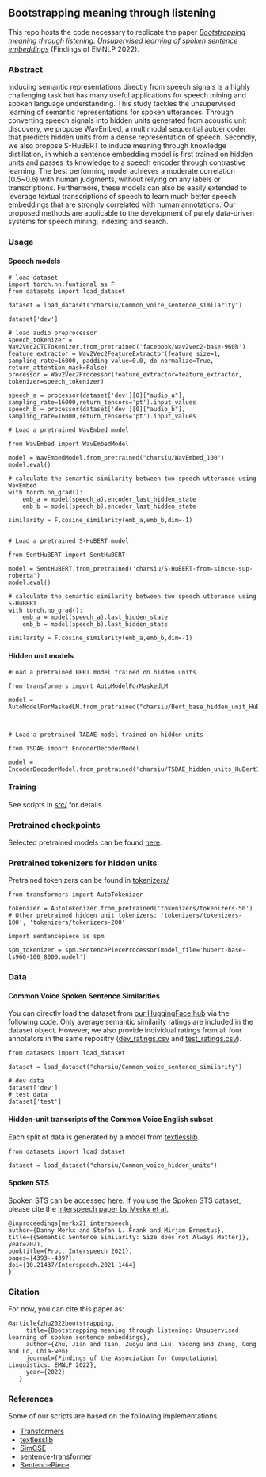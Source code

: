 ## Bootstrapping meaning through listening   
This repo hosts the code necessary to replicate the paper [*Bootstrapping meaning through listening: Unsupervised learning of spoken sentence embeddings*](https://arxiv.org/abs/2210.12857) (Findings of EMNLP 2022). 

### Abstract  
Inducing semantic representations directly from speech signals is a highly challenging task but has many useful applications for speech mining and spoken language understanding. This study tackles the unsupervised learning of semantic representations for spoken utterances. Through converting speech signals into hidden units generated from acoustic unit discovery, we propose WavEmbed, a multimodal sequential autoencoder that predicts hidden units from a dense representation of speech. Secondly, we also propose S-HuBERT to induce meaning through knowledge distillation, in which a sentence embedding model is first trained on hidden units and passes its knowledge to a speech encoder through contrastive learning. The best performing model achieves a moderate correlation (0.5~0.6) with human judgments, without relying on any labels or transcriptions. Furthermore, these models can also be easily extended to leverage textual transcriptions of speech to learn much better speech embeddings that are strongly correlated with human annotations. Our proposed methods are applicable to the development of purely data-driven systems for speech mining, indexing and search.


### Usage
#### Speech models
```
# load dataset
import torch.nn.funtional as F
from datasets import load_dataset

dataset = load_dataset("charsiu/Common_voice_sentence_similarity")

dataset['dev']

# load audio preprocessor
speech_tokenizer = Wav2Vec2CTCTokenizer.from_pretrained('facebook/wav2vec2-base-960h')
feature_extractor = Wav2Vec2FeatureExtractor(feature_size=1, sampling_rate=16000, padding_value=0.0, do_normalize=True, return_attention_mask=False)
processor = Wav2Vec2Processor(feature_extractor=feature_extractor, tokenizer=speech_tokenizer)

speech_a = processor(dataset['dev'][0]["audio_a"], sampling_rate=16000,return_tensors='pt').input_values
speech_b = processor(dataset['dev'][0]["audio_b"], sampling_rate=16000,return_tensors='pt').input_values

# Load a pretrained WavEmbed model

from WavEmbed import WavEmbedModel

model = WavEmbedModel.from_pretrained("charsiu/WavEmbed_100")
model.eval()

# calculate the semantic similarity between two speech utterance using WavEmbed
with torch.no_grad():
    emb_a = model(speech_a).encoder_last_hidden_state
    emb_b = model(speech_b).encoder_last_hidden_state

similarity = F.cosine_similarity(emb_a,emb_b,dim=-1)
                

# Load a pretrained S-HuBERT model

from SentHuBERT import SentHuBERT

model = SentHuBERT.from_pretrained('charsiu/S-HuBERT-from-simcse-sup-roberta')
model.eval()

# calculate the semantic similarity between two speech utterance using S-HuBERT
with torch.no_grad():
    emb_a = model(speech_a).last_hidden_state
    emb_b = model(speech_b).last_hidden_state
    
similarity = F.cosine_similarity(emb_a,emb_b,dim=-1)
```

#### Hidden unit models

```
#Load a pretrained BERT model trained on hidden units

from transformers import AutoModelForMaskedLM

model = AutoModelForMaskedLM.from_pretrained("charsiu/Bert_base_hidden_unit_HuBERT100C")



# Load a pretrained TADAE model trained on hidden units

from TSDAE import EncoderDecoderModel

model = EncoderDecoderModel.from_pretrained('charsiu/TSDAE_hidden_units_HuBert100')
```

#### Training
See scripts in [src/](https://github.com/lingjzhu/spoken_sent_embedding/tree/main/src) for details.

### Pretrained checkpoints  
  Selected pretrained models can be found [here](https://huggingface.co/charsiu).  

### Pretrained tokenizers for hidden units
Pretrained tokenizers can be found in [tokenizers/](https://github.com/lingjzhu/spoken_sent_embedding/tree/main/tokenizers)

```
from transformers import AutoTokenizer

tokenizer = AutoTokenizer.from_pretrained('tokenizers/tokenizers-50') 
# Other pretrained hidden unit tokenizers: 'tokenizers/tokenizers-100', 'tokenizers/tokenizers-200' 

```

```
import sentencepiece as spm

spm_tokenizer = spm.SentencePieceProcessor(model_file='hubert-base-ls960-100_8000.model')
```

### Data  

#### Common Voice Spoken Sentence Similarities  
You can directly load the dataset from [our HuggingFace hub](https://huggingface.co/datasets/charsiu/Common_voice_sentence_similarity) via the following code. Only average semantic similarity ratings are included in the dataset object. However, we also provide individual ratings from all four annotators in the same repositry ([dev_ratings.csv](https://huggingface.co/datasets/charsiu/Common_voice_sentence_similarity/blob/main/dev_ratings.tsv) and [test_ratings.csv](https://huggingface.co/datasets/charsiu/Common_voice_sentence_similarity/blob/main/test_ratings.tsv)). 
```
from datasets import load_dataset

dataset = load_dataset("charsiu/Common_voice_sentence_similarity")

# dev data
dataset['dev']
# test data
dataset['test']
```  
    
#### Hidden-unit transcripts of the Common Voice English subset  
Each split of data is generated by a model from [textlesslib](https://github.com/facebookresearch/textlesslib).  
```
from datasets import load_dataset

dataset = load_dataset("charsiu/Common_voice_hidden_units")
```
#### Spoken STS     
Spoken STS can be accessed [here](https://easy.dans.knaw.nl/ui/datasets/id/easy-dataset:237533). If you use the Spoken STS dataset, please cite the [Interspeech paper by Merkx et al.](https://www.isca-speech.org/archive/interspeech_2021/merkx21_interspeech.html).
```
@inproceedings{merkx21_interspeech,
author={Danny Merkx and Stefan L. Frank and Mirjam Ernestus},
title={{Semantic Sentence Similarity: Size does not Always Matter}},
year=2021,
booktitle={Proc. Interspeech 2021},
pages={4393--4397},
doi={10.21437/Interspeech.2021-1464}
}
```
### Citation  
  For now, you can cite this paper as:
   ```
   @article{zhu2022bootstrapping,
        title={Bootstrapping meaning through listening: Unsupervised learning of spoken sentence embeddings},
        author={Zhu, Jian and Tian, Zuoyu and Liu, Yadong and Zhang, Cong and Lo, Chia-wen},
        journal={Findings of the Association for Computational Linguistics: EMNLP 2022},
        year={2022}
      }
   ```
### References
  Some of our scripts are based on the following implementations. 
  - [Transformers](https://github.com/huggingface/transformers)
  - [textlesslib](https://github.com/facebookresearch/textlesslib)
  - [SimCSE](https://github.com/princeton-nlp/SimCSE)
  - [sentence-transformer](https://www.sbert.net/)
  - [SentencePiece](https://github.com/google/sentencepiece)

